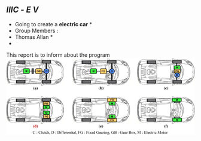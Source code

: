 ## *IIIC* - *E V*  
* Going to create a **electric car** *
* Group Members :
* Thomas Allan *
*
This report is to inform about the program 
          ![led](https://raw.githubusercontent.com/Thomas-Allan/IIIC-EV/6b0043f9e2bc5cb122ed63f587bd13e8cb181db8/Image/ev%202.jpg) 

